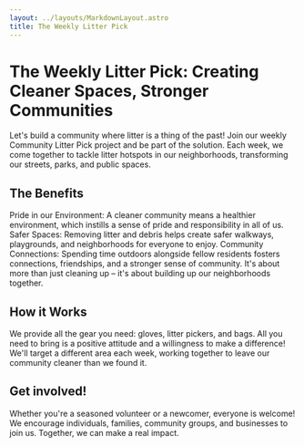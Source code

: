 ```yaml
---
layout: ../layouts/MarkdownLayout.astro
title: The Weekly Litter Pick
---
```


# The Weekly Litter Pick: Creating Cleaner Spaces, Stronger Communities

Let's build a community where litter is a thing of the past! Join our weekly Community Litter Pick project and be part of the solution. Each week, we come together to tackle litter hotspots in our neighborhoods, transforming our streets, parks, and public spaces.

## The Benefits

Pride in our Environment: A cleaner community means a healthier environment, which instills a sense of pride and responsibility in all of us.
Safer Spaces: Removing litter and debris helps create safer walkways, playgrounds, and neighborhoods for everyone to enjoy.
Community Connections: Spending time outdoors alongside fellow residents fosters connections, friendships, and a stronger sense of community. It's about more than just cleaning up – it's about building up our neighborhoods together.

## How it Works

We provide all the gear you need: gloves, litter pickers, and bags. All you need to bring is a positive attitude and a willingness to make a difference! We'll target a different area each week, working together to leave our community cleaner than we found it.

## Get involved!

Whether you're a seasoned volunteer or a newcomer, everyone is welcome! We encourage individuals, families, community groups, and businesses to join us. Together, we can make a real impact.

